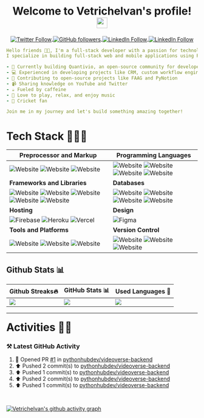 
<!-- Title: Start -->

<h1 align="center">
  Welcome to Vetrichelvan's profile!
  <img src="https://media.giphy.com/media/hvRJCLFzcasrR4ia7z/giphy.gif" width="28">
</h1>



<!-- Title: End -->

<!-- Social Badges: Start -->
<p align="center">
<a href="https://twitter.com/pythonhubdev" align="center">
  <img alt="Twitter Follow" align="center" src="https://img.shields.io/twitter/follow/pythonhubdev?color=blue&label=Follow&logo=twitter&style=for-the-badge">
</a>
<a href="https://github.com/pythonhubdev" align="center">
  <img alt="GitHub followers" align="center" src="https://img.shields.io/github/followers/pythonhubdev?logo=github&style=for-the-badge">
</a>
<a href="https://linkedin.com/in/vetrichelvan" align="center">
  <img alt="LinkedIn Follow" align="center" src="https://img.shields.io/badge/linkedin-%230077B5.svg?&style=for-the-badge&logo=linkedin&logoColor=white">
</a>
<a href="https://www.fiverr.com/pythonhub" align="center">
  <img alt="LinkedIn Follow" align="center" src="https://img.shields.io/badge/fiverr-%1DBF73.svg?&style=for-the-badge&logo=fiverr&logoColor=white">
</a>
</p>
<!-- Social Badges: End -->

<!-- About: Start -->

```yaml
Hello friends 👋🏻, I'm a full-stack developer with a passion for technology and innovation. 
I specialize in building full-stack web and mobile applications using Python, Flutter, and React.

- 🚀 Currently building Quantivio, an open-source community for developers
- 💻 Experienced in developing projects like CRM, custom workflow engine, and APIs
- 🌟 Contributing to open-source projects like FAAG and PyNotion
- 📹 Sharing knowledge on YouTube and Twitter
- ☕️ Fueled by caffeine
- 🎵 Love to play, relax, and enjoy music
- 🏏 Cricket fan

Join me in my journey and let's build something amazing together!
```
<!-- About: End -->

<!-- Stack: Start -->
# Tech Stack 🧑🏻‍💻

| **Preprocessor and Markup** | **Programming Languages** |
| --- | --- |
| ![Website](https://img.shields.io/badge/html5%20-%23E34F26.svg?&style=for-the-badge&logo=html5&logoColor=white) ![Website](https://img.shields.io/badge/CSS3-1572B6?style=for-the-badge&logo=css3&logoColor=white) ![Website](https://img.shields.io/badge/markdown-000000?style=for-the-badge&logo=markdown&logoColor=white) | ![Website](https://img.shields.io/badge/Python-3776AB?style=for-the-badge&logo=python&logoColor=white) ![Website](https://img.shields.io/badge/Dart-0175C2?style=for-the-badge&logo=dart&logoColor=white) ![Website](https://img.shields.io/badge/JavaScript-F7DF1E?style=for-the-badge&logo=javascript&logoColor=white) ![Website](https://img.shields.io/badge/TypeScript-007ACC?style=for-the-badge&logo=typescript&logoColor=white)
| **Frameworks and Libraries** | **Databases** |
| ![Website](https://img.shields.io/badge/Flutter-02569B.svg?&style=for-the-badge&logo=Flutter&logoColor=white) ![Website](https://img.shields.io/badge/FastAPI-009688?style=for-the-badge&logo=fastapi&logoColor=white) ![Website](https://img.shields.io/badge/Flask-000000?style=for-the-badge&logo=flask&logoColor=white) ![Website](https://img.shields.io/badge/React.js-61DAFB?style=for-the-badge&logo=react&logoColor=black) ![Website](https://img.shields.io/badge/Apache%20Airflow%20-%23017CEE.svg?&style=for-the-badge&logo=Apache-Airflow&logoColor=white) | ![Website](https://img.shields.io/badge/MongoDB-%234ea94b.svg?&style=for-the-badge&logo=mongodb&logoColor=white) ![Website](https://img.shields.io/badge/firebase-FFCA28.svg?style=for-the-badge&logo=firebase&logoColor=white) ![Website](https://img.shields.io/badge/mariadb-003545.svg?style=for-the-badge&logo=mariadb&logoColor=white) ![Website](https://img.shields.io/badge/sqlite-003B57.svg?&style=for-the-badge&logo=sqlite&logoColor=white) |
| **Hosting** | **Design**|
| ![Firebase](https://img.shields.io/badge/firebase-%23039BE5.svg?style=for-the-badge&logo=firebase) ![Heroku](https://img.shields.io/badge/heroku-%23430098.svg?style=for-the-badge&logo=heroku&logoColor=white) ![Vercel](https://img.shields.io/badge/vercel-%23000000.svg?style=for-the-badge&logo=vercel&logoColor=white) | ![Figma](https://img.shields.io/badge/figma-%23F24E1E.svg?style=for-the-badge&logo=figma&logoColor=white) |
| **Tools and Platforms** | **Version Control** |
|![Website](https://img.shields.io/badge/Linux-%23FCC624.svg?&style=for-the-badge&logo=linux&logoColor=black) ![Website](https://img.shields.io/badge/AWS%20EC2-%23232F3E.svg?&style=for-the-badge&logo=amazon-aws&logoColor=white) ![Website](https://img.shields.io/badge/AWS%20Lambda-%23232F3E.svg?&style=for-the-badge&logo=amazon-aws&logoColor=white) | ![Website](https://img.shields.io/badge/GIT-%23F05032.svg?&style=for-the-badge&logo=git&logoColor=white) ![Website](https://img.shields.io/badge/GitHub-181717?style=for-the-badge&logo=github&logoColor=white) ![Website](https://img.shields.io/badge/Codecov-F01F7A?style=for-the-badge&logo=Codecov&logoColor=white)

<!-- Stack: End -->

<!-- Stats: Start -->
## Github Stats 📊

| Github Streaks🔥| GitHub Stats 📊 | Used Languages 🚀|
|-----------------|-----------------|------------------|
| ![](https://github-readme-streak-stats.herokuapp.com?user=pythonhubdev&theme=dark&hide_border=true) | ![](https://github-readme-stats-pythonhubdev.vercel.app/api/wakatime?username=Vetrichelvan&hide_border=true&theme=dark&langs_count=5) | ![](https://github-readme-stats-pythonhubdev.vercel.app/api/top-langs/?username=pythonhubdev&layout=compact&theme=dark&hide_border=true&bg_color=151515&langs_count=8&hide=jupyter%20notebook) |

---
<!--  -->

<h1 style="margin-top:20px;">Activities 🏋🏻</h1>

### ⚒️ Latest GitHub Activity

<!--RECENT_ACTIVITY:start-->
1. 💪 Opened PR [#1](https://github.com/pythonhubdev/videoverse-backend/pull/1) in [pythonhubdev/videoverse-backend](https://github.com/pythonhubdev/videoverse-backend)
2. ⬆️ Pushed 2 commit(s) to [pythonhubdev/videoverse-backend](https://github.com/pythonhubdev/videoverse-backend)
3. ⬆️ Pushed 1 commit(s) to [pythonhubdev/videoverse-backend](https://github.com/pythonhubdev/videoverse-backend)
4. ⬆️ Pushed 2 commit(s) to [pythonhubdev/videoverse-backend](https://github.com/pythonhubdev/videoverse-backend)
5. ⬆️ Pushed 1 commit(s) to [pythonhubdev/videoverse-backend](https://github.com/pythonhubdev/videoverse-backend)
<!--RECENT_ACTIVITY:end-->

<br>

[![Vetrichelvan's github activity graph](https://github-readme-activity-graph.vercel.app/graph?username=pythonhubdev&theme=github&hide_border=true)](https://github.com/ashutosh00710/github-readme-activity-graph)

